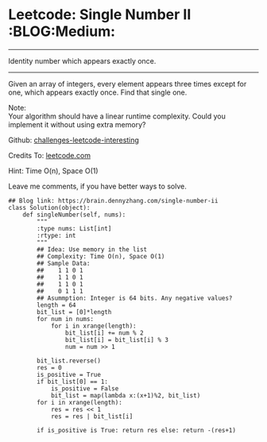 # Leetcode: Single Number II     :BLOG:Medium:


---

Identity number which appears exactly once.  

---

Given an array of integers, every element appears three times except for one, which appears exactly once. Find that single one.  

Note:  
Your algorithm should have a linear runtime complexity. Could you implement it without using extra memory?  

Github: [challenges-leetcode-interesting](https://github.com/DennyZhang/challenges-leetcode-interesting/tree/master/single-number-ii)  

Credits To: [leetcode.com](https://leetcode.com/problems/single-number-ii/description/)  

Hint: Time O(n), Space O(1)  

Leave me comments, if you have better ways to solve.  

    ## Blog link: https://brain.dennyzhang.com/single-number-ii
    class Solution(object):
        def singleNumber(self, nums):
            """
            :type nums: List[int]
            :rtype: int
            """
            ## Idea: Use memory in the list
            ## Complexity: Time O(n), Space O(1)
            ## Sample Data:
            ##    1 1 0 1
            ##    1 1 0 1
            ##    1 1 0 1
            ##    0 1 1 1
            ## Asummption: Integer is 64 bits. Any negative values?
            length = 64
            bit_list = [0]*length
            for num in nums:
                for i in xrange(length):
                    bit_list[i] += num % 2
                    bit_list[i] = bit_list[i] % 3
                    num = num >> 1
    
            bit_list.reverse()
            res = 0
            is_positive = True
            if bit_list[0] == 1:
                is_positive = False
                bit_list = map(lambda x:(x+1)%2, bit_list)
            for i in xrange(length):
                res = res << 1
                res = res | bit_list[i]
    
            if is_positive is True: return res else: return -(res+1)
